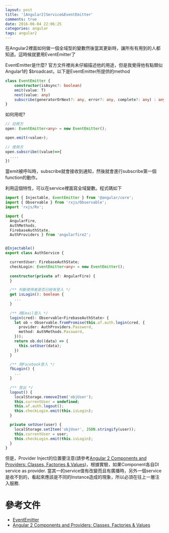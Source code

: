 ```yaml
---
layout: post
title: '[Angular2]Service&EventEmitter'
comments: true
date: 2016-06-04 22:06:25
categories: angular
tags: angular2
---
```


在Angular2裡面如何做一個全域型的變數然後當其更新時，讓所有有用到的人都知道。這時候就要用EventEmitter了

<!-- more -->

EventEmitter是什麼? 官方文件裡尚未仔細描述他的用途，但是我覺得他有點類似Angular1的 $broadcast，以下是EventEmitter所提供的method

``` typescript
class EventEmitter {
	constructor(isAsync?: boolean)
	emit(value: T)
	next(value: any)
	subscribe(generatorOrNext?: any, error?: any, complete?: any) : any
}
```

如何用呢?

```typescript
// 註冊方
open: EventEmitter<any> = new EventEmitter();

open.emit(<value>);
          
// 使用方
open.subscribe((value)=>{
  ....
})
```

當emit被呼叫時，subscribe就會接收到通知，然後就會進行subscribe第一個function的動作。

利用這個特性，可以在service裡面寫全域變數。程式碼如下

``` typescript
import { Injectable, EventEmitter } from '@angular/core';
import { Observable } from 'rxjs/Observable';
import 'rxjs/Rx';

import {
  AngularFire,
  AuthMethods,
  FirebaseAuthState,
  AuthProviders } from 'angularfire2';


@Injectable()
export class AuthService {

  currentUser: FirebaseAuthState;
  checkLogin: EventEmitter<any> = new EventEmitter();
  
  constructor(private af: AngularFire) {
  }

  /** 判斷使用者是否已經有登入 */
  get isLogin(): boolean {
    ...
  }
  
  /** 用Email登入 */
  login(cred): Observable<FirebaseAuthState> {
    let ob = Observable.fromPromise(this.af.auth.login(cred, {
      provider: AuthProviders.Password,
      method: AuthMethods.Password,
    }));
    return ob.do((data) => {      
      this.setUser(data);
    })
  }

  /** 用Facebook登入 */
  fbLogin() {
    ...
  }
  
  /** 登出 */
  logout() {
    localStorage.removeItem('objUser');
    this.currentUser = undefined;
    this.af.auth.logout();
    this.checkLogin.emit(this.isLogin);
  }

  private setUser(user) {
    localStorage.setItem('objUser', JSON.stringify(user));
    this.currentUser = user;
    this.checkLogin.emit(this.isLogin);
  }
}
```





但是，Provider Inject的位置要注意(請參考[Angular 2 Components and Providers: Classes, Factories & Values](https://www.sitepoint.com/angular-2-components-providers-classes-factories-values/))，根據實驗，如果Component各自DI service as provider. 當其一的service值有改變而且有廣播時，另外一個service是收不到的，看起來應該是不同的Instance造成的現象，所以必須在往上一層注入服務.



# 參考文件

- [EventEmitter](https://angular.io/docs/ts/latest/api/core/index/EventEmitter-class.html)
- [Angular 2 Components and Providers: Classes, Factories & Values](https://www.sitepoint.com/angular-2-components-providers-classes-factories-values/)



